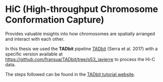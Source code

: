 # HiC (High-throughput Chromosome Conformation Capture)

Provides valuable insights into how chromosomes are spatially arranged and interact with each other. 

In this thesis we used the **TADbit** pipeline [TADbit](https://www.ncbi.nlm.nih.gov/pmc/articles/PMC5540598/pdf/pcbi.1005665.pdf) (Serra et al. 2017) with a specific version available at https://github.com/fransua/TADbit/tree/p53_javierre to process the Hi-C data.

The steps followed can be found in the [TADbit tutorial website](https://3dgenomes.github.io/TADbit/tutorial.html#from-fastq-files-to-interaction-matrices).
